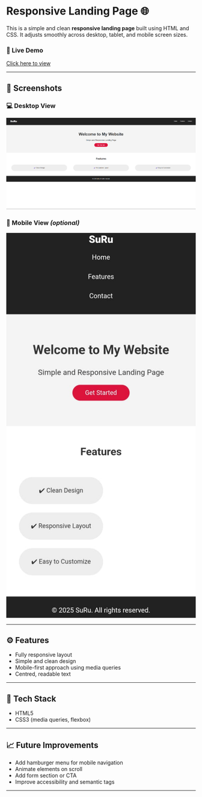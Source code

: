 # Responsive Landing Page 🌐

This is a simple and clean **responsive landing page** built using HTML and CSS. It adjusts smoothly across desktop, tablet, and mobile screen sizes.

### 🔗 Live Demo
[Click here to view](https://suru190.github.io/responsive-landing-page/)


---

## 📸 Screenshots

### 💻 Desktop View
![Landing Page Preview](./desktop-view.png)

### 📱 Mobile View *(optional)*
![Mobile View](./mobile-view.jpeg)

---

## ⚙️ Features

- Fully responsive layout
- Simple and clean design
- Mobile-first approach using media queries
- Centred, readable text

---

## 🧰 Tech Stack

- HTML5
- CSS3 (media queries, flexbox)

---

## 📈 Future Improvements

- Add hamburger menu for mobile navigation
- Animate elements on scroll
- Add form section or CTA
- Improve accessibility and semantic tags

---
